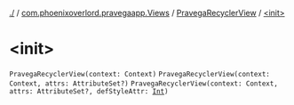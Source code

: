 [./](../../index.md) / [com.phoenixoverlord.pravegaapp.Views](../index.md) / [PravegaRecyclerView](index.md) / [&lt;init&gt;](./-init-.md)

# &lt;init&gt;

`PravegaRecyclerView(context: Context)`
`PravegaRecyclerView(context: Context, attrs: AttributeSet?)`
`PravegaRecyclerView(context: Context, attrs: AttributeSet?, defStyleAttr: `[`Int`](https://kotlinlang.org/api/latest/jvm/stdlib/kotlin/-int/index.html)`)`